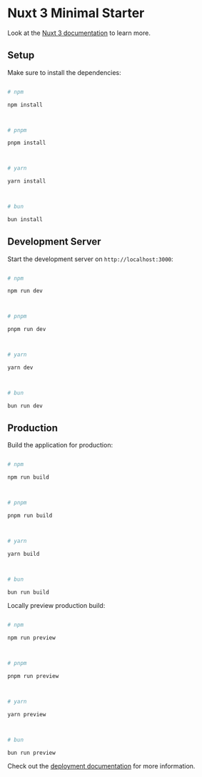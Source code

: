 # Nuxt 3 Minimal Starter



Look at the [Nuxt 3 documentation](https://nuxt.com/docs/getting-started/introduction) to learn more.



## Setup



Make sure to install the dependencies:



```bash

# npm

npm install



# pnpm

pnpm install



# yarn

yarn install



# bun

bun install

```



## Development Server



Start the development server on `http://localhost:3000`:



```bash

# npm

npm run dev



# pnpm

pnpm run dev



# yarn

yarn dev



# bun

bun run dev

```



## Production



Build the application for production:



```bash

# npm

npm run build



# pnpm

pnpm run build



# yarn

yarn build



# bun

bun run build

```



Locally preview production build:



```bash

# npm

npm run preview



# pnpm

pnpm run preview



# yarn

yarn preview



# bun

bun run preview

```



Check out the [deployment documentation](https://nuxt.com/docs/getting-started/deployment) for more information.

